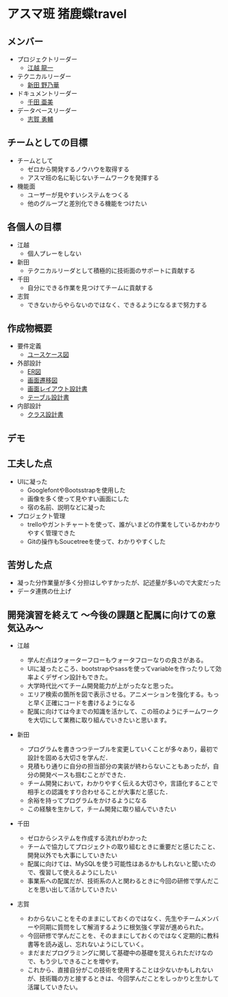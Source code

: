 # アスマ班 猪鹿蝶travel

## メンバー

- プロジェクトリーダー
    - [江越 龍一](https://github.com/itEngrRyuichi)
- テクニカルリーダー
    - [新田 野乃華](https://github.com/NonokaNitta)
- ドキュメントリーダー
    - [千田 亜美](https://github.com/ami-2021php)
- データベースリーダー
    - [志賀 勇輔](https://github.com/sigayuusuke)


## チームとしての目標

- チームとして
    - ゼロから開発するノウハウを取得する
    - アスマ班の名に恥じないチームワークを発揮する
- 機能面
    - ユーザーが見やすいシステムをつくる
    - 他のグループと差別化できる機能をつけたい


## 各個人の目標

- 江越
    - 個人プレーをしない
- 新田
    - テクニカルリーダとして積極的に技術面のサポートに貢献する
- 千田
    - 自分にできる作業を見つけてチームに貢献する
- 志賀
    - できないからやらないのではなく、できるようになるまで努力する


## 作成物概要

- 要件定義
    - [ユースケース図](https://docs.google.com/document/d/1O_GhbbJxCXMVikNUPGuIY_F-Hwlmk2Fgft3dantM9tc/edit)
- 外部設計    
    - [ER図](https://docs.google.com/spreadsheets/d/1uwLpFotsyjKgVGWgZADQi1w7hcjLMtn_z2pTIqvaRP4/edit#gid=0)
    - [画面遷移図](https://docs.google.com/spreadsheets/d/1cK4GRZ0UwSc9DHFUB7ynDbPtcCU87C-XEySDymkJlW8/edit#gid=0)
    - [画面レイアウト設計書](https://docs.google.com/spreadsheets/d/1asB8IMqBpIMb2aSzw_kpHcfsxEWcQyFLPOPufVv-w-A/edit#gid=0)
    - [テーブル設計書](https://docs.google.com/spreadsheets/d/1RxI66eiAaa3NLVQejAf7N3M5DkeRDXPMewHgrPXUEs4/edit#gid=0)
- 内部設計
    - [クラス設計書](https://docs.google.com/spreadsheets/d/1tpTQ4mS00CRIsixR-BgEaR7ApgeM1aw-43nlmTz-PNw/edit#gid=0)

## デモ


## 工夫した点
- UIに凝った
    - GooglefontやBootsstrapを使用した
    - 画像を多く使って見やすい画面にした
    - 宿の名前、説明などに凝った    
- プロジェクト管理
    - trelloやガントチャートを使って、誰がいまどの作業をしているかわかりやすく管理できた
    - Gitの操作もSoucetreeを使って、わかりやすくした


## 苦労した点
- 凝った分作業量が多く分担はしやすかったが、記述量が多いので大変だった
- データ連携の仕上げ 



## 開発演習を終えて ～今後の課題と配属に向けての意気込み～

- 江越
    - 学んだ点はウォーターフローもウォータフローなりの良さがある。
    - UIに凝ったところ、bootstrapやsassを使ってvariableを作ったりして効率よくデザイン設計もできた。
    - 大学時代比べてチーム開発能力が上がったなと思った。
    - エリア検索の箇所を図で表示させる。アニメーションを強化する。もっと早く正確にコードを書けるようになる
    - 配属に向けては今までの知識を活かして、この班のようにチームワークを大切にして業務に取り組んでいきたいと思います。
- 新田
    - プログラムを書きつつテーブルを変更していくことが多々あり，最初で設計を固める大切さを学んだ．
    - 見積もり通りに自分の担当部分の実装が終わらないこともあったが，自分の開発ペースも掴むことができた．
    - チーム開発において，わかりやすく伝える大切さや，言語化することで相手との認識をすり合わせることが大事だと感じた．
    - 余裕を持ってプログラムをかけるようになる
    - この経験を生かして，チーム開発に取り組んでいきたい
- 千田
    - ゼロからシステムを作成する流れがわかった
    - チームで協力してプロジェクトの取り組むときに重要だと感じたこと、開発以外でも大事にしていきたい
    - 配属に向けては、MySQLを使う可能性はあるかもしれないと聞いたので、復習して使えるようにしたい
    - 事業系への配属だが、技術系の人と関わるときに今回の研修で学んだことを思い出して活かしていきたい
    
- 志賀
    - わからないことをそのままにしておくのではなく、先生やチームメンバーや同期に質問をして解消するように根気強く学習が進められた。
    - 今回研修で学んだことを、そのままにしておくのではなく定期的に教科書等を読み返し、忘れないようにしていく。
    - まだまだプログラミングに関して基礎中の基礎を覚えられただけなので、もう少しできることを増やす。   
    - これから、直接自分がこの技術を使用することは少ないかもしれないが、技術職の方と接するときは、今回学んだことをしっかりと生かして活躍していきたい。　        
